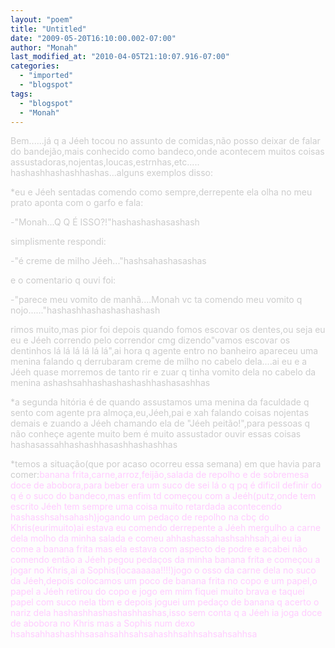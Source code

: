 ```yaml
---
layout: "poem"
title: "Untitled"
date: "2009-05-20T16:10:00.002-07:00"
author: "Monah"
last_modified_at: "2010-04-05T21:10:07.916-07:00"
categories:
  - "imported"
  - "blogspot"
tags:
  - "blogspot"
  - "Monah"
---
```


<span style="color:#cccccc;">Bem......já q a Jéeh tocou no assunto de comidas,não posso deixar de falar do bandejão,mais conhecido como bandeco,onde acontecem muitos coisas assustadoras,nojentas,loucas,estrnhas,etc..... hashashhashashhashas...alguns exemplos disso:

</span><span style="color:#cccccc;">

</span><span style="color:#cccccc;">

</span><span style="color:#cccccc;">

</span><span style="color:#cccccc;">

</span><span style="color:#cccccc;">*eu e Jéeh sentadas comendo como sempre,derrepente ela olha no meu prato aponta com o garfo e fala:

</span><span style="color:#cccccc;">-"Monah...Q Q É ISSO?!"hashashashasashash

</span><span style="color:#cccccc;">simplismente respondi:

</span><span style="color:#cccccc;">-"é creme de milho Jéeh..."hashsahashasashas

</span><span style="color:#cccccc;">e o comentario q ouvi foi:

</span><span style="color:#cccccc;">-"parece meu vomito de manhã....Monah vc ta comendo meu vomito q nojo......"hashashhashashashashash

</span><span style="color:#cccccc;">rimos muito,mas pior foi depois quando fomos escovar os dentes,ou seja eu eu e Jéeh correndo pelo correndor cmg dizendo"vamos escovar os dentinhos lá lá lá lá lá lá",ai hora q agente entro no banheiro apareceu uma menina falando q derrubaram creme de milho no cabelo dela....ai eu e a Jéeh quase morremos de tanto rir e zuar q tinha vomito dela no cabelo da menina ashashsahhashashashashhashasashhas

</span><span style="color:#cccccc;">

</span><span style="color:#cccccc;">

</span><span style="color:#cccccc;">

</span><span style="color:#cccccc;">*a segunda hitória é de quando assustamos uma menina da faculdade q sento com agente pra almoça,eu,Jéeh,pai e xah falando coisas nojentas demais e zuando a Jéeh chamando ela de "Jéeh peitão!",para pessoas q não conheçe agente muito bem é muito assustador ouvir essas coisas hashasassahhashashhasashhashashhas

</span><span style="color:#cccccc;">

</span><span style="color:#cccccc;">

</span><span style="color:#cccccc;">

</span><span style="color:#cccccc;">*temos a situação(que por acaso ocorreu essa semana) em que havia para comer:</span><span style="color:#ffccff;">banana frita,carne,arroz,feijão,salada de repolho e de sobremesa doce de abobora,para beber era um suco de sei lá o q pq é dificil definir do q é o suco do bandeco,mas enfim td começou com a Jeéh(putz,onde tem escrito Jéeh tem sempre uma coisa muito retardada acontecendo hashasshsahsahash)jogando um pedaço de repolho na cbç do Khris(eurimuito)ai estava eu comendo derrepente a Jéeh mergulho a carne dela molho da minha salada e comeu ahhashassahashsahhsah,ai eu ia come a banana frita mas ela estava com aspecto de podre e acabei não comendo então a Jéeh pegou pedaços da minha banana frita e começou a jogar no Khris,ai a Sophis(locaaaaaa!!!!)jogo o osso da carne dela no suco da Jéeh,depois colocamos um poco de banana frita no copo e um papel,o papel a Jéeh retirou do copo e jogo em mim fiquei muito brava e taquei papel com suco nela tbm e depois joguei um pedaço de banana q acerto o nariz dela hashashhashashashhashas,isso sem conta q a Jéeh ia joga doce de abobora no Khris mas a Sophis num dexo hsahsahhashashhsasahsahhsahsahashhsahhsahsahsahhsa</span>